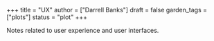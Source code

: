 +++
title = "UX"
author = ["Darrell Banks"]
draft = false
garden_tags = ["plots"]
status = "plot"
+++

Notes related to user experience and user interfaces.
